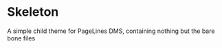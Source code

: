 Skeleton
========

A simple child theme for PageLines DMS, containing nothing but the bare bone files

